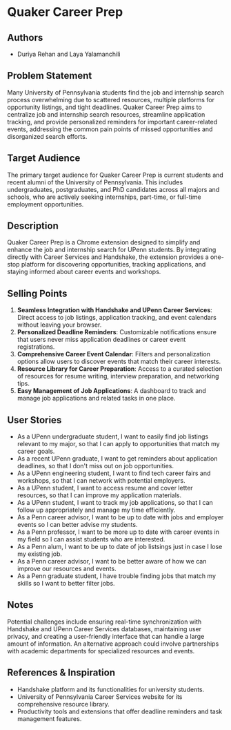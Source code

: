 # Quaker Career Prep

## Authors
- Duriya Rehan and Laya Yalamanchili

## Problem Statement
Many University of Pennsylvania students find the job and internship search process overwhelming due to scattered resources, multiple platforms for opportunity listings, and tight deadlines. Quaker Career Prep aims to centralize job and internship search resources, streamline application tracking, and provide personalized reminders for important career-related events, addressing the common pain points of missed opportunities and disorganized search efforts.

## Target Audience
The primary target audience for Quaker Career Prep is current students and recent alumni of the University of Pennsylvania. This includes undergraduates, postgraduates, and PhD candidates across all majors and schools, who are actively seeking internships, part-time, or full-time employment opportunities.

## Description
Quaker Career Prep is a Chrome extension designed to simplify and enhance the job and internship search for UPenn students. By integrating directly with Career Services and Handshake, the extension provides a one-stop platform for discovering opportunities, tracking applications, and staying informed about career events and workshops.

## Selling Points
1. **Seamless Integration with Handshake and UPenn Career Services**: Direct access to job listings, application tracking, and event calendars without leaving your browser.
2. **Personalized Deadline Reminders**: Customizable notifications ensure that users never miss application deadlines or career event registrations.
3. **Comprehensive Career Event Calendar**: Filters and personalization options allow users to discover events that match their career interests.
4. **Resource Library for Career Preparation**: Access to a curated selection of resources for resume writing, interview preparation, and networking tips.
5. **Easy Management of Job Applications**: A dashboard to track and manage job applications and related tasks in one place.

## User Stories
- As a UPenn undergraduate student, I want to easily find job listings relevant to my major, so that I can apply to opportunities that match my career goals.
- As a recent UPenn graduate, I want to get reminders about application deadlines, so that I don't miss out on job opportunities.
- As a UPenn engineering student, I want to find tech career fairs and workshops, so that I can network with potential employers.
- As a UPenn student, I want to access resume and cover letter resources, so that I can improve my application materials.
- As a UPenn student, I want to track my job applications, so that I can follow up appropriately and manage my time efficiently.
- As a Penn career advisor, I want to be up to date with jobs and employer events so I can better advise my students.
- As a Penn professor, I want to be more up to date with career events in my field so I can assist students who are interested.
- As a Penn alum, I want to be up to date of job listsings just in case I lose my existing job.
- As a Penn career advisor, I want to be better aware of how we can improve our resources and events.
- As a Penn graduate student, I have trouble finding jobs that match my skills so I want to better filter jobs.

## Notes
Potential challenges include ensuring real-time synchronization with Handshake and UPenn Career Services databases, maintaining user privacy, and creating a user-friendly interface that can handle a large amount of information. An alternative approach could involve partnerships with academic departments for specialized resources and events.

## References & Inspiration
- Handshake platform and its functionalities for university students.
- University of Pennsylvania Career Services website for its comprehensive resource library.
- Productivity tools and extensions that offer deadline reminders and task management features.
